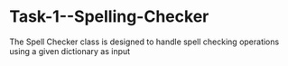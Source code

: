 # Task-1--Spelling-Checker
The Spell Checker class is designed to handle spell checking operations using a given dictionary as input
